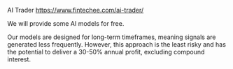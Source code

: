AI Trader
https://www.fintechee.com/ai-trader/


We will provide some AI models for free.


Our models are designed for long-term timeframes, meaning signals are generated less frequently. However, this approach is the least risky and has the potential to deliver a 30-50% annual profit, excluding compound interest.

